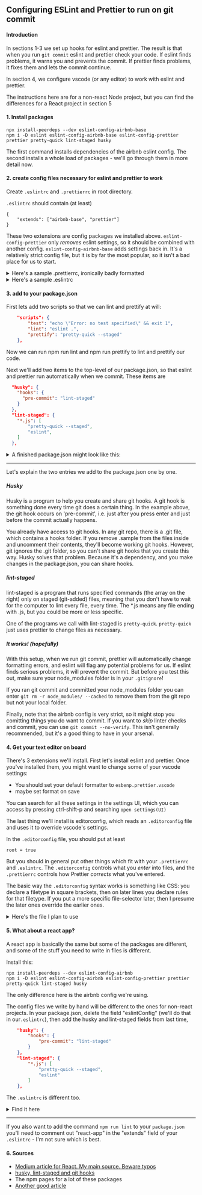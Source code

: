 ## Configuring ESLint and Prettier to run on git commit


#### Introduction

In sections 1-3 we set up hooks for eslint and prettier. The result is that when you run `git commit` eslint and prettier check your code. If eslint finds problems, it warns you and prevents the commit. If prettier finds problems, it fixes them and lets the commit continue.

In section 4, we configure vscode (or any editor) to work with eslint and prettier.

The instructions here are for a non-react Node project, but you can find the differences for a React project in section 5


#### 1. Install packages
```
npx install-peerdeps --dev eslint-config-airbnb-base
npm i -D eslint eslint-config-airbnb-base eslint-config-prettier prettier pretty-quick lint-staged husky
```

The first command installs dependencies of the airbnb eslint config. The second installs a whole load of packages - we'll go through them in more detail now. 

#### 2. create config files necessary for eslint and prettier to work
Create ``.eslintrc`` and `.prettierrc` in root directory.

`.eslintrc` should contain (at least)

```
{
    "extends": ["airbnb-base", "prettier"]
}
```

These two extensions are config packages we installed above. `eslint-config-prettier` only _removes_ eslint settings, so it should be combined with another config. `eslint-config-airbnb-base` adds settings back in. It's a relatively strict config file, but it is by far the most popular, so it isn't a bad place for us to start. 

<details>
<summary>Here's a sample .prettierrc, ironically badly formatted</summary>

```json
{
    "printWidth": 80,
    "trailingComma": "all",
	"tabWidth": 4,
	"tabs": true,
    "semi": true,
	"singleQuote": true,
	"quoteProps": "consistent",
	"endOfLine": "lf"
   }

```
</details>

<details>
<summary>Here's a sample .eslintrc</summary>

```jsonld
{
	"extends": ["airbnb-base", "prettier"],
	"rules": {
		"prefer-promise-reject-errors": "off",
		"max-len": ["error", {"code": 80, "ignoreComments": true, "ignoreUrls": true}],
        "no-console": 0
	}
}
    
```

</details>

#### 3. add to your package.json

First lets add two scripts so that we can lint and prettify at will:

```json
	"scripts": {
		"test": "echo \"Error: no test specified\" && exit 1",
		"lint": "eslint .",
		"prettify": "pretty-quick --staged"
	},
```

Now we can run npm run lint and npm run prettify to lint and prettify our code.

Next we'll add two items to the top-level of our package.json, so that eslint and prettier run automatically when we commit. These items are

```json
  "husky": {
    "hooks": {
      "pre-commit": "lint-staged"
    }
  },
  "lint-staged": {
    "*.js": [
        "pretty-quick --staged",
        "eslint",
    ]
  },
```

<details>
<summary>A finished package.json might look like this:</summary>

```json
{
  "name": "test-devops",
  "version": "1.0.0",
  "description": "",
  "main": "index.js",
  "husky": {
    "hooks": {
      "pre-commit": "lint-staged"
    }
  },
  "lint-staged": {
    "*.js": [
        "pretty-quick --staged",
        "eslint",
    ]
  },
  "dependencies": {},
  "devDependencies": {
    "eslint": "^6.8.0",
    "eslint-config-airbnb-base": "^14.1.0",
    "eslint-config-prettier": "^6.11.0",
    "eslint-plugin-import": "^2.20.2",
    "husky": "^4.2.5",
    "lint-staged": "^10.2.2",
    "prettier": "^2.0.5",
    "pretty-quick": "^2.0.1"
  },
  "scripts": {
    "test": "echo \"Error: no test specified\" && exit 1"
  },
  "keywords": [],
  "author": "",
  "license": "ISC"
}

```
</details>

---
Let's explain the two entries we add to the package.json one by one. 
##### Husky

Husky is a program to help you create and share git hooks. A git hook is something done every time git does a certain thing. In the example above, the git hook occurs on 'pre-commit', i.e. just after you press enter and just before the commit actually happens.

You already have access to git hooks. In any git repo, there is a .git file, which contains a hooks folder. If you remove .sample from the files inside and uncomment their contents, they'll become working git hooks. However, git ignores the .git folder, so you can't share git hooks that you create this way. Husky solves that problem. Because it's a dependency, and you make changes in the package.json, you can share hooks.

##### lint-staged
lint-staged is a program that runs specified commands (the array on the right) only on staged (git-added) files, meaning that you don't have to wait for the computer to lint every file, every time. The \*.js means any file ending with .js, but you could be more or less specific.

One of the programs we call with lint-staged is `pretty-quick`. `pretty-quick` just uses prettier to change files as necessary.


##### It works! (hopefully)
With this setup, when we run git commit, prettier will automatically change formatting errors, and eslint will flag any potential problems for us. If eslint finds serious problems, it will prevent the commit. But before you test this out, make sure your node_modules folder is in your `.gitignore`!

If you ran git commit and committed your node_modules folder you can enter `git rm -r node_modules/ --cached` to remove them from the git repo but not your local folder.

Finally, note that the airbnb config is very strict, so it might stop you comitting things you do want to commit.  If you want to _skip_ linter checks and commit, you can use `git commit --no-verify`. This isn't generally recommended, but it's a good thing to have in your arsenal. 


#### 4. Get your text editor on board

There's 3 extensions we'll install. First let's install eslint and prettier. Once you've installed them, you might want to change some of your vscode settings: 
- You should set your default formatter to `esbenp.prettier.vscode`
- maybe set format on save

You can search for all these settings in the settings UI, which you can access by pressing ctrl-shift-p and searching `open settings(UI)`

The last thing we'll install is editorconfig, which reads an `.editorconfig` file and uses it to override vscode's settings. 

In the `.editorconfig` file, you should put at least 

```
root = true
```

But you should in general put other things which fit with your `.prettierrc` and `.eslintrc`. The `.editorconfig` controls what you _enter_ into files, and the `.prettierrc` controls how Prettier _corrects_ what you've entered.

The basic way the `.editorconfig` syntax works is something like CSS: you declare a filetype in square brackets, then on later lines you declare rules for that filetype. If you put a more specific file-selector later, then I presume the later ones override the earlier ones.


<details>
<summary>Here's the file I plan to use</summary>

```
root = true

[*]
charset = utf-8
end_of_line = lf
insert_final_newline = false
indent_size = 4
indent_style = tab
max_line_length = off
trim_trailing_whitespace = true

[*.md]
trim_trailing_whitespace = false

```
</details>

#### 5. What about a react app?

A react app is basically the same but some of the packages are different, and some of the stuff you need to write in files is different. 

Install this:

```
npx install-peerdeps --dev eslint-config-airbnb
npm i -D eslint eslint-config-airbnb eslint-config-prettier prettier pretty-quick lint-staged husky
```

The only difference here is the airbnb config we're using.

The config files we write by hand will be different to the ones for non-react projects. In your package.json, delete the field "eslintConfig" (we'll do that in our`.eslintrc`), then add the husky and lint-staged fields from last time, 

```json
	"husky": {
		"hooks": {
			"pre-commit": "lint-staged"
		}
	},
	"lint-staged": {
		"*.js": [
            "pretty-quick --staged",
            "eslint"
		]
	},
```

The `.eslintrc` is different too.
<details>
<summary>Find it here</summary>

```json
{
	"extends": [
		"react-app",
		"airbnb",
		"plugin:jsx-a11y/recommended",
		"prettier",
		"prettier/react"
	],
	"rules": {
		"prefer-promise-reject-errors": "off",
		"max-len": [
			"error",
			{ "code": 80, "ignoreComments": true, "ignoreUrls": true }
		],
		"react/jsx-filename-extension": [1, { "extensions": [".js", ".jsx"] }],
		"react/jsx-one-expression-per-line": [0]
	},
	"plugins": ["jsx-a11y"],
	"env": {
		"es6": true,
		"jest": true,
		"browser": true
	}
}


```
</details>

---

If you also want to add the command `npm run lint` to your `package.json` you'll need to comment out "react-app" in the "extends" field of your `.eslintrc` - I'm not sure which is best.

#### 6. Sources
- [Medium article for React. My main source. Beware typos](https://medium.com/dubizzletechblog/setting-up-prettier-and-eslint-for-js-and-react-apps-bbc779d29062)
- [husky, lint-staged and git hooks](https://www.vojtechruzicka.com/githooks-husky/)
- The npm pages for a lot of these packages
- [Another good article](https://medium.com/@pppped/extend-create-react-app-with-airbnbs-eslint-config-prettier-flow-and-react-testing-library-96627e9a9672)
